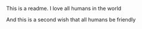 This is a readme. I love all humans in the world

And this is a second wish that all humans be friendly
